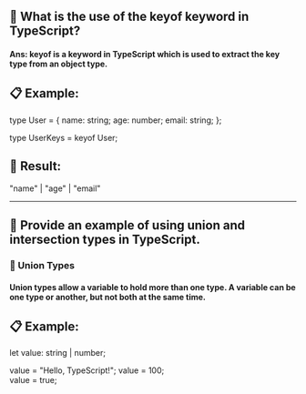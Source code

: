 ## 🔑 What is the use of the keyof keyword in TypeScript?
#### Ans: keyof is a keyword in TypeScript which is used to extract the key type from an object type.
## 📋 Example:
type User = {
  name: string;
  age: number;
  email: string;
};

type UserKeys = keyof User;

## 📝 Result:
"name" | "age" | "email"


---



## 🔑  Provide an example of using union and intersection types in TypeScript.

### 🔗 Union Types

#### Union types allow a variable to hold more than one type. A variable can be one type or another, but not both at the same time.

## 📋 Example:
let value: string | number;

value = "Hello, TypeScript!"; 
value = 100;                  
value = true;    






